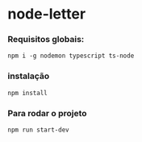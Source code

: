 # node-letter

### Requisitos globais:
`npm i -g nodemon typescript ts-node`

### instalação 
`npm install`

### Para rodar o projeto 
`npm run start-dev`